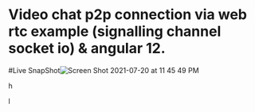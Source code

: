 # Video chat p2p connection via web rtc example (signalling channel socket io) & angular 12.

#Live SnapShot![Screen Shot 2021-07-20 at 11 45 49 PM](https://user-images.githubusercontent.com/24291795/126378975-a98105a9-464c-4528-92d2-254e8db7c549.png)

h



l
